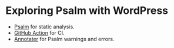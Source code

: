 # Exploring Psalm with WordPress

- [Psalm](https://psalm.dev) for static analysis.
- [GitHub Action](https://github.com/beaucollins/wp-api-fun/actions) for CI.
- [Annotater](https://github.com/beaucollins/psalm-annotations-action/) for Psalm warnings and errors.
